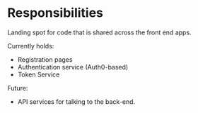 # Responsibilities
Landing spot for code that is shared across the front end apps.

Currently holds:
* Registration pages
* Authentication service (Auth0-based)
* Token Service

Future:
* API services for talking to the back-end.
